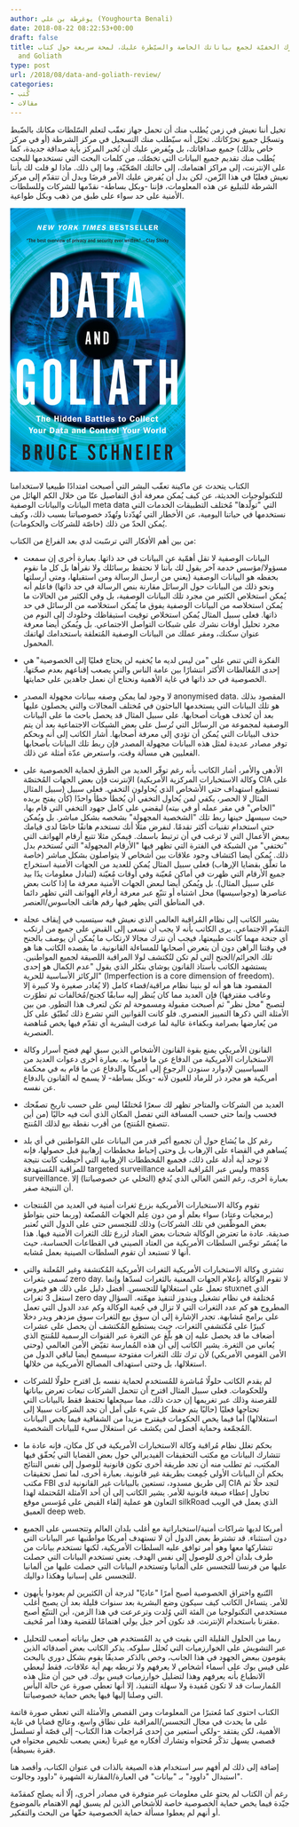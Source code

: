 ```yaml
---
author: يوغرطة بن علي (Youghourta Benali)
date: 2018-08-22 08:22:53+00:00
draft: false
title: المعارك الخفيّة لجمع بياناتك الخاصة والسيّطرة عليك، لمحة سريعة حول كتاب Data
  and Goliath
type: post
url: /2018/08/data-and-goliath-review/
categories:
- كُتب
- مقالات
---
```


تخيل أننا نعيش في زمن يُطلب منك أن تحمل جهاز تعقّب لتعلم السّلطات مكانك بالضّبط وتسجّل جميع تحرّكاتك. تخيّل أنه سيّطلب منك التسجيل في مركز الشرطة (أو في مركز خاص بذلك) جميع صداقاتك، بل ويُفرض عليك أن تُخبر المركز بأية صداقة جديدة، كما يُطلب منك تقديم جميع البيانات التي تخصّك، من كلمات البحث التي تستخدمها للبحث على الإنترنت، إلى مراكز اهتمامك، إلى حالتك الصّحّيّة، وما إلى ذلك. ماذا لو قلت لك بأننا نعيش فعليًا في هذا الزّمن، لكن بدل أن يُفرض عليك الأمر فرضَا وبدل أن تتقدّم إلى مركز الشرطة للتبليغ عن هذه المعلومات، فإننا -وبكل بساطة- نقدّمها للشركات وللسلطات الأمنية على حد سواء على طبق من ذهب وبكل طواعية.




[![](Data-and-Goliath.jpg)
](https://www.it-scoop.com/2018/08/data-and-goliath-review/data-and-goliath_pbk_978-0-393-35217-7-indd/)




الكتاب يتحدث عن ماكينة تعقّب البشر التي أصبحت امتدادًا طبيعيا لاستخدامنا للتكنولوجيات الحديثة، عن كيف يُمكن معرفة أدق التفاصيل عنّا من خلال الكم الهائل من البيانات والبيانات الوصفية meta data التي "تولّدها" مُختلف التطبيقات الخدمات التي نستخدمها في حياتنا اليومية، عن الأخطار التي تُهدّدنا وتُهدّد خصوصياتنا بسبب ذلك، وكيف يُمكن الحدّ من ذلك (خاصّة للشركات والحكومات).




من بين أهم الأفكار التي ترسّبت لدي بعد الفراغ من الكتاب:




- البيانات الوصفية لا تقل أهمّية عن البيانات في حد ذاتها. بعبارة أخرى إن سمعت مسؤولا/مؤسس خدمة آخر يقول لك بأننا لا نحتفظ برسائلك ولا نقرأها بل كل ما نقوم بحفظه هو البيانات الوصفية (يعني من أرسل الرسالة ومن استقبلها، ومتى أرسلتها ونحو ذلك من البيانات حول الرسائل مقارنة بنص الرسالة في حد ذاتها) فاعلم أنه يُمكن استخلاص الكثير من مجرد تلك البيانات الوصفية، بل وفي الكثير من الحالات ما يُمكن استخلاصه من البيانات الوصفية يفوق ما يُمكن استخلاصه من الرسائل في حد ذاتها. فعلى سبيل المثال يُمكن استخلاص توقيت استيقاظك وخلودك إلى النوم من مجرد تحليل أوقات نشرك على شبكات التواصل الاجتماعي. بل ويُمكن أيضا معرفة عنوان سكنك، ومقر عملك من البيانات الوصفية المُتعلقة باستخدامك لهاتفك المحمول.




- الفكرة التي تنص على "من ليس لديه ما يُخفيه لن يحتاج فعليًا إلى الخصوصية" هي إحدى المُغالطات الأكثر انتشارًا بين عامة الناس والتي يصعب إقناعهم بعدم صحّتها. الخصوصية في حد ذاتها في غاية الأهمية ونحتاج أن نعمل جاهدين على حمايتها.




- لا وجود لما يمكن وصفه ببيانات مجهولة المصدر anonymised data. المقصود بذلك هو تلك البيانات التي يستخدمها الباحثون في مُختلف المجالات والتي يحصلون عليها بعد أن تُحذف هويات أصحابها. على سبيل المثال قد يحصل باحث ما على البيانات الوصفية لمجموعة من الرسائل التي تُرسل على بعض الشبكات الاجتماعية بعد أن يتم حذف البيانات التي يُمكن أن تؤدي إلى معرفة أصحابها. أشار الكاتب إلى أنه وبحكم توفر مصادر عديدة لمثل هذه البيانات مجهولة المصدر فإن ربط تلك البيانات بأصحابها الفعليين هي مسألة وقت، واستعرض عدّة أمثلة عن ذلك.




- الأدهى والأمر، أشار الكاتب بأنه رغم توفّر العديد من الطرق لحماية الخصوصية على الإنترنت فإن بعض الجهات المُختصّة (وكالة الاستخبارات المركزية الأمريكية CIA على سبيل المثال) تستطيع استهداف حتى الأشخاص الذي يُحاولون التخفي. فعلى سبيل المثال لا الحصر، يكفي لمن يُحاول التخفي أن يُخطأ خطأ واحدًا (كأن يفتح بريده "الخاص" في مقر عمله أو في بيته) ليقضي على كامل جهود التخفي التي قام بها، حيث سيسهل حينها ربط تلك "الشخصية المجهولة" بشخصه بشكل مباشر. بل ويُمكن حتى استخدام تقنيات أكثر تقدمًا. لنفرض مثلًا أنك تستخدم هاتفًا خاصًا لدى قيامك ببعض الأعمال التي لا ترغب في أن ترتبط باسمك. فيمكن مثلا تتبع أرقام الهواتف التي "تختفي" من الشبكة في الفترة التي تظهر فيها "الأرقام المجهولة" التي تُستخدم بدل ذلك. يُمكن أيضا اكتشاف وجود علاقات بين أشخاص لا يتواصلون بشكل مباشر (خاصة ما تعلّق بقضايا الإرهاب) فعلى سبيل المثال يُمكن للعديد من الجهات الأمنية استخراج جميع الأرقام التي ظهرت في أماكن مُعيّنة وفي أوقات مُعيّنة (لتبادل معلومات يدًا بيد على سبيل المثال). بل ويُمكن أيضا لبعض الجهات الأمنية معرفة ما إذا كانت بعض عناصرها (وجواسيسها) محل اشتباه أو تتبّع عبر معرفة أرقام الهواتف التي تظهر دائما في المناطق التي يظهر فيها رقم هاتف الجاسوس/العنصر.




- يشير الكاتب إلى نظام المُراقبة العالمي الذي نعيش فيه سيتسبب في إيقاف عجلة التقدّم الاجتماعي. يرى الكاتب بأنه لا يجب أن نسعى إلى القبض على جميع من ارتكب أي جنحة مهما كانت طبيعتها، فيجب أن نترك مجالا لارتكاب ما يُمكن أن يوصف بالجنح في وقتنا الراهن دون أن يتعرض أصحابها للمساءلة القانونية. ما يقصده الكاتب هنا هو تلك الجرائم/الجنح التي لم تكن لتُكتشف لولا المراقبة اللصيقة لجميع المواطنين. يستشهد الكاتب بأستاذ القانون يوشاي بنكلر الذي يقول "عدم الكمال هو إحدى الركائز الأساسية للحرية" (Imperfection is a core dimension of freedom). المقصود هنا هو أنه لو بنينا نظام مراقبة/قضاء كامل (لا يُغادر صغيرة ولا كبيرة إلا وعاقب مقترفها) فإن العديد مما كان يُنظر إليه سابقًا كجنح/مُخالفات ثم تطوّرت لتصبح "محل نظر" ثم أصبحت مقبولة ومسموحة لم تكن لتعرف هذا التطور. من بين الأمثلة التي ذكرها التمييز العنصري. فلو كانت القوانين التي تشرع ذلك تُطبّق على كل من يُعارضها بصرامة وبكفاءة عالية لما عرفت البشرية أي تقدّم فيها يخص مُناهضة العنصرية.




- القانون الأمريكي يمنع بقوة القانون الأشخاص الذين سبق لهم فضح أسرار وكالة الاستخبارات الأمريكية من الدفاع عن ما قاموا به. بعبارة أخرى دعوات العديد من السياسيين لإدوارد سنودن الرجوع إلى أمريكا والدفاع عن ما قام به في محكمة أمريكية هو مجرد ذر للرماد للعيون لأنه -وبكل بساطة- لا يسمح له القانون بالدفاع عن نفسه.




- العديد من الشركات والمتاجر تظهر لك سعرًا مُختلفًا ليس على حسب تاريخ تصفّحك فحسب وإنما حتى حسب المسافة التي تفصل المكان الذي أنت فيه حاليًا (من أين تتصفح المُنتج) من أقرب نقطة بيع لذلك المُنتج.




- رغم كل ما يُشاع حول أن تجميع أكبر قدر من البيانات على المُواطنين في أي بلد يُساهم في القضاء على الإرهاب بل وحتى إحباط مخططات إرهابية قبل حصولها، فإنه لا توجد أية أدلة على ذلك، فجميع المُخططات الإرهابية التي أُحبِطت كانت نتيجة للمراقبة المُستهدفة targeted surveillance وليس عبر المُراقبة العامة mass surveillance. بعبارة أخرى، رغم الثمن الغالي الذي يُدفع (التخلي عن خصوصياتنا) إلا أن النتيجة صفر.




- تقوم وكالة الاستخبارات الأمريكية بزرع ثغرات أمنية في العديد من المُنتجات (برمجيات وعتاد) سواء بعلم أو من دون عِلم الجهات المُصنّعة (وربما حتى بتواطؤ بعض الموظّفين في تلك الشركات) وذلك للتجسس حتى على الدول التي تُعتبر صديقة. عادة ما تعترض الوكالة شحنات بعض العتاد لزرع تلك الثغرات الأمنية فيها. هذا ما يُفسّر توجّس السلطات الأمريكية من العتاد الصيني في القطاعات الحساسة، حيث أنها لا تستبعد أن تقوم السلطات الصينية بعمل مُشابه.




- تشتري وكالة الاستخبارات الأمريكية الثغرات الأمريكية المُكتشفة وغير المُعلنة والتي تُسمى بثغرات zero day. لا تقوم الوكالة بإعلام الجهات المعنية بالثغرات لسدّها وإنما تعمل على استغلالها للتجسس. أفضل دليل على ذلك هو فيروس stuxnet الذي استغل 3 ثغرات zero day مُختلفة في نظام تشغيل ويندوز لتنفيذ مهمّته. السؤال المطروح هو كم عدد الثغرات التي لا تزال في جُعبة الوكالة وكم عدد الدول التي تعمل على برامج مُشابهة. تجدر الإشارة إلى أن سوق بيع الثغرات سوق مزدهر ويدر دخلا كبيرًا على مُكتشفي الثغرات، حيث يستطيع المُكتشف أن يحصل على عشرات أضعاف ما قد يحصل عليه إن هو بلّغ عن الثغرة عبر القنوات الرسمية للمُنتج الذي يُعاني من الثغرة. يشير الكاتب إلى أن هذه المُمارسة تقيّض الأمن العالمي (وحتى الأمن القومي الأمريكي) لأن ترك تلك الثغرات مفتوحة سيسمح أيضا لباقي الدول من استغلالها، بل وحتى استهداف المصالح الأمريكية من خلالها.




- لم يقدم الكاتب حلولًا مُباشرة للمُستخدم لحماية نفسه بل اقترح حلولًا للشركات وللحكومات. فعلى سبيل المثال اقترح أن تتحمل الشركات تبعات تعرض بياناتها للقرصنة وذلك عبر تغريمها إن حدث ذلك، مما سيجعلها تحتفظ فقط بالبيانات التي تحتاجها فعليًا (حاليًا يتم حفظ كل شيء على أمل أن تجد الشركات سبيلا إلى استغلالها) أما فيما يخص الحكومات فيقترح مزيدا من الشفافية فيما يخص البيانات المُجمّعة وحماية أفضل لمن يكشف عن استغلال سيء للبيانات الشخصية.




- بحكم تغلل نظام مُراقبة وكالة الاستخبارات الأمريكية في كل مكان، فإنه عادة ما تتشارك البيانات مع مكتب التحقيقات الفيديرالي حول بعض القضايا التي يُحقّق فيها المكتب، ثم تطلب منه أن تجد طريقة أخرى تكون قانونية للوصول إلى نفس النتائج بحكم أن البيانات الأولى جُمِعت بطريقة غير قانونية. بعبارة أخرى، لما تصل تحقيقات مكتب FBI إلى طريق مسدود، تستعين بالبيانات غير القانونية لدى CIA لتجد حلًا ثم تحاول إعطاء صبغة قانونية للأمر. يشير الكاتب إلى أن أحد الأمثلة المُحتملة لهذا التعاون هو عملية إلقاء القبض على مُؤسس موقع silkRoad الذي يعمل في الويب العميق deep web.




- أمريكا لديها شراكات أمنية/استخباراتية مع أغلب بلدان العالم وتتجسس على الجميع دون استثناء. قد تشترط بعض الدول أن لا تستهدف أمريكا مواطنيها عبر البيانات التي تتشاركها معها وهو أمر توافق عليه السلطات الأمريكية، لكنها تستخدم بيانات من طرف بلدان أخرى للوصول إلى نفس الهدف. يعني تستخدم البيانات التي حصلت عليها من فرنسا للتجسس على ألمانيا وتستخدم البيانات التي حصلت عليها من ألمانيا للتجسس على إسبانيا وهكذا دواليك.




- التّتبع واختراق الخصوصية أصبح أمرًا "عاديًا" لدرجة أن الكثيرين لم يعودوا يأبهون للأمر. يتساءل الكاتب كيف سيكون وضع البشرية بعد سنوات قليلة بعد أن يصبح أغلب مستخدمي التكنولوجيا من الفئة التي وُلدت وترعرعت في هذا الزمن، أين التتبّع أصبح مقترنا باستخدام الإنترنت. قد نكون آخر جيل يولي اهتمامًا للقضية وهذا أمر مُخيف.




- ربما من الحلول القليلة التي بقيت في يد المُستخدم هي جعل بياناته أصعب للتحليل عبر التشويش على الخوارزميات التي تُحلل سلوكه. يذكر الكاتب بعض أصدقائه الذين يقومون ببعض الجهود في هذا الجانب، وخص بالذكر صديقًا يقوم بشكل دوري بالبحث على فيس بوك على أسماء أشخاص لا يعرفهم ولا تربطه بهم أية علاقات، فقط ليعطي الانطباع بأنه يعرفهم وهذا لتضليل خوارزميات فيس بوك. في حين أن مثل هذه المُمارسات قد لا تكون مُفيدة ولا سهلة التنفيذ، إلا أنها تعطي صورة عن حالة اليأس التي وصلنا إليها فيها يخص حماية خصوصياتنا.




الكتاب احتوى كما مُعتبرًا من المعلومات ومن القصص والأمثلة التي تعطي صورة قاتمة على ما يحدث في مجال التجسس/المراقبة على نطاق واسع، وعالج قضايا في غاية الأهمية، لكن يفتقد -ولكي أستعير من إحدى مُراجعات هذا الكتاب- إلى قصّة أو تسلسل قصصي يسهل تذكّر مُحتواه وتشارك أفكاره مع غيرنا (يعني يصعب تلخيص محتواه في فقرة بسيطة).




إضافة إلى ذلك لم أفهم سر استخدام هذه الصيغة بالذات في عنوان الكتاب، وأقصد هنا استبدال "داوود" بـ "بيانات" في العبارة/المقارنة الشهيرة "داوود وجالوت".




رغم أن الكتاب لم يحتوِ على معلومات غير متوفرة في مصادر أخرى، إلّا أنه يصلح كمقدّمة جيّدة فيما يخص حماية الخصوصية خاصة للأشخاص الذين لم يسبق لهم الاهتمام بالموضوع أو أنهم لم يعطوا مسألة حماية الخصوصية حقّها من البحث والتفكير.
